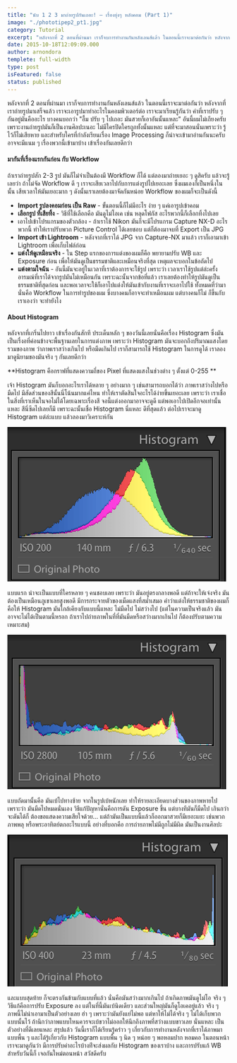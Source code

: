 ```yaml
---
title: "นับ 1 2 3 มาถ่ายรูปกันเถอะ! – เรื่องยุ่งๆ หลังคอม (Part 1)"
image: "./phototipep2_pt1.jpg"
category: Tutorial
excerpt: "หลังจากที่ 2 ตอนที่ผ่านมา เราก็จบการทำงานกันหลังเลนส์แล้ว ในตอนนี้เราจะมาต่อกันว่า หลังจากที่เราถ่ายรูปมาเสร็จแล้ว เราจะเอารูปมาทำอะไรในคอมพิวเตอร์ต่อ"
date: 2015-10-18T12:09:09.000
author: arnondora
templete: full-width
type: post
isFeatured: false
status: published
---
```


หลังจากที่ 2 ตอนที่ผ่านมา เราก็จบการทำงานกันหลังเลนส์แล้ว ในตอนนี้เราจะมาต่อกันว่า หลังจากที่เราถ่ายรูปมาเสร็จแล้ว เราจะเอารูปมาทำอะไรในคอมพิวเตอร์ต่อ เราจะมาเรียนรู้กันว่า ค่าที่เราปรับ ๆ กันอยู่มันคืออะไร บางคนบอกว่า
"อื้ม ปรับ ๆ ไปเถอะ มันสวยก็เอาอันนั้นแหละ"
อันนี้ผมไม่เถียงครับ เพราะงานถ่ายรูปมันก็เป็นงานศิลปะเนอะ ไม่มีใครปิดใครถูกทั้งนั้นแหละ แต่ที่จะมาสอนนั่นเพราะว่า รู้ไว้ก็ไม่เสียหาย และสำหรับใครที่กำลังเรียนเรื่อง Image Processing ก็น่าจะเข้ามาอ่านกันนะครับ อาจจะมีแนม ๆ เรื่องพวกนี้เข้ามาบ้าง เข้าเรื่องกันเลยดีกว่า

#### มากันที่เรื่องแรกกันก่อน กับ Workflow
ถ้าเราถ่ายรูปสัก 2-3 รูป มันก็ไม่จำเป็นต้องมี Workflow ก็ได้ แต่ลองมาถ่ายเยอะ ๆ ดูสิครับ แล้วจะรู้เลยว่า ถ้าไม่จัด Workflow ดี ๆ เราจะเสียเวลาไปกับการแต่งรูปไปเยอะเลย ซึ่งผมเองก็เป็นหนึ่งในนั้น เสียเวลาให้มันเยอะมาก ๆ ดังนั้นเราเลยต้องมาจัดกันหน่อย Workflow ของผมก็จะเป็นดังนี้

* **Import รูปลงคอมก่อน เป็น Raw** - ขั้นตอนนี้ก็ไม่มีอะไร ง่าย ๆ แค่เอารูปเข้าคอม
* **เลือกรูป ที่เสียทิ้ง** - วิธีที่ใช้เลือกคือ มันดูไม่โอเค เช่น หลุดโฟกัส อะไรพวกนี้ก็เลือกทิ้งไปเลย
* เอาไปเข้าโปรแกรมของตัวกล้อง - ถ้าเราใช้ Nikon มันก็จะมีโปรแกรม Capture NX-D อะไรพวกนี้ ทำให้เราปรับพวก Picture Control ได้เลยชอบ แต่ก็ต้องมาจบที่ Export เป็น JPG
* **Import เข้า Lightroom** - หลังจากที่เราได้ JPG จาก Capture-NX มาแล้ว เราก็เอามาเข้า Lightroom เพื่อเก็บไฟล์ก่อน
* **แต่งให้ดูเหมือนจริง** - ใน Step แรกของการแต่งของผมก็คือ พยายามปรับ WB และ Exposure ก่อน เพื่อให้มันดูเป็นธรรมชาติและเหมือนจริงที่สุด เหตุผลจะบอกในข้อถัดไป
* **แต่งตามใจฉัน** - อันนี้มันจะอยู่ในเวลาที่เราต้องการจะใช้รูป เพราะว่า เวลาเราใช้รูปแต่ล่ะครั้ง อารมณ์ที่เราได้จากรูปมันไม่เหมือนกัน เพราะฉะนั้นจากข้อที่แล้ว เราเลยต้องทำให้รูปมันดูเป็นธรรมชาติที่สุดก่อน และพอเวลาจะใช้ก็เอาไปแต่งให้มันเข้ากับงานที่เราจะเอาไปใช้
ทั้งหมดที่ว่ามานั่นคือ Workflow ในการทำรูปของผม ซี่งบางคนก็อาจจะทำเหมือนผม แต่บางคนก็ไม่ ก็ขึ้นกับเราเองว่า จะทำยังไง

#### About Histogram
หลังจากที่เกริ่นไปยาว เข้าเรื่องกันสักที ประเด็นหลัก ๆ ของวันนี้เลยนั่นคือเรื่อง Histogram ซึ่งมันเป็นเรื่งอที่ค่อนข้างจะพื้นฐานเลยในการแต่งภาพ เพราะว่า Histogram มันจะบอกถึงปริมาณแสงโดยรวมของภาพ ว่าภาพเราสว่างเกินไป หรือมืดเกินไป เราก็สามารถใช้ Histogram ในการดูได้ เราลองมาดูนิยามของมันจริง ๆ กันเลยดีกว่า

**Histogram คือกราฟที่แสดงความถี่ของ Pixel ที่แสดงแสงในช่วงต่าง ๆ ตั้งแต่ 0-255 **

เจ้า Histogram มันก็บอกอะไรเราได้หลาย ๆ อย่างมาก ๆ เช่นสามารถบอกได้ว่า ภาพเราสว่างไปหรือมืดไป มีสัดส่วนของสีนั้นนี่โน้นมากแค่ไหน ทำให้เราตัดสินใจอะไรได้ง่ายขึ้นเยอะเลย เพราะว่า เราเชื่อในสิ่งที่เราเห็นในจอไม่ได้โดยเฉพาะเรื่องสี จอนี้แต่งออกมาอาจจะดูดี แต่พอเอาไปเปิดอีกจอเท่านั้นแหละ สีนี่ซีดไปเลยก็มี เพราะฉะนั้นเชื่อ Histogram นี่แหละ ดีที่สุดแล้ว ต่อไปเราจะมาดู Histogram แต่ล่ะแบบ แล้วลองมาวิเคราะห์กัน

![photo_ep2_pt1_histogram_1](./photo_ep2_pt1_histogram_1.png)

แบบแรก น่าจะเป็นแบบที่ใครหลาย ๆ คนชอบเลย เพราะว่า มันอยู่ตรงกลางพอดี แต่ถ้าจะให้เจ๋งจริง มันต้องเป็นเหมือนภูเขาเลยสูงพอดี มีการกระจายตัวของเม็ดแสงที่สม่ำเสมอ คำว่าแต่งให้ธรรมชาติของผมก็คือให้ Histogram มันใกล้เคียงกับแบบนี้แหละ ไม่มืดไป ไม่สว่างไป (แต่ในความเป็นจริงแล้ว มันอาจจะไม่ได้เป็นตามนี้หรอก ถ้าเราไปถ่ายภาพในที่ที่มันมืดหรือสว่างมากเกินไป ก็ต้องปรับตามความเหมาะสม)

![photo_ep2_pt1_histogram_2](./photo_ep2_pt1_histogram_2.png)

แบบถัดมานั้นคือ มันเบ้ไปทางซ้าย จากในรูปเบ้หนักเลย ทำให้รายละเอียดบางส่วนของภาพหายไป เพราะว่า มันมืดไปหมดนั่นเอง วิธีแก้ปัญหานั่นคือการดัน Exposure ขึ้น แต่บางทีมันก็มืดไป เกินกว่าจะดันได้ก็ ต้องขอแสดงความเสียใจด้วย... แต่ถ้ามันเป็นแบบนี้แล้วก็ออกมาสวยก็มีเยอะแยะ เช่นพวกภาพพลุ หรือพระอาทิตย์ตกอะไรแบบนี้ อย่างที่บอกคือ การถ่ายภาพไม่มีถูกไม่มีผิด มันเป็นงานศิลปะ

![photo_ep2_pt1_histogram_3](./photo_ep2_pt1_histogram_3.png)

และแบบสุดท้าย ก็จะตรงกันข้ามกับแบบที่แล้ว นั่นคือมันสว่างมากเกินไป ถ้าเกิดภาพมันดูไม่โอ จริง ๆ วิธีแก้คือการปรับ Exposure ลง แต่ในที่นี้มันเบ้นิดเดียว และส่วนใหญ่มันก็ดูโอเคอยู่แล้ว จริง ๆ ภาพนี้ไม่น่าเอามาเป็นตัวอย่างเลย ฮ่า ๆ เพราะว่ามันยังแย่ไม่พอ แต่หาให้ไม่ได้จริง ๆ ไม่ได้เก็บพวกแบบนั้นไว้ ถ้านึกว่าภาพแบบไหนควรจะเบ้ขวาไม่ออกให้นึกถึงภาพที่สว่างแบบขาวเลย นั่นแหละ เป็นตัวอย่างที่ดีเลยแหละ
สรุปแล้ว วันนี้เราก็ได้เรียนรู้คร่าว ๆ เกี่ยวกับการทำงานหลังจากที่เราได้ภาพมาแบบพื้น ๆ และได้รู้เกี่ยวกับ Histogram แบบพื้น ๆ นิด ๆ หน่อย ๆ พอหอมปาก หอมคอ ในตอนหน้าเราจะมาดูกันว่า มีการปรับค่าอะไรบ้างท่ีจะส่งผลกับ Histogram ของเราบ้าง และการปรับแก้ WB สำหรับวันนี้ก็ เจอกันใหม่ตอนหน้า สวัสดีครับ
